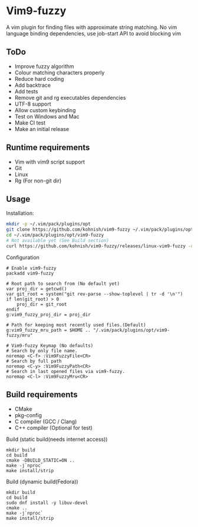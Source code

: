 Vim9-fuzzy
=========

A vim plugin for finding files with approximate string matching.
No vim language binding dependencies, use job-start API to avoid blocking vim

ToDo
----
 - Improve fuzzy algorithm
 - Colour matching characters properly
 - Reduce hard coding
 - Add backtrace
 - Add tests
 - Remove git and rg executables dependencies
 - UTF-8 support
 - Allow custom keybinding
 - Test on Windows and Mac
 - Make CI test
 - Make an initial release

Runtime requirements
--------------------
 - Vim with vim9 script support
 - Git
 - Linux
 - Rg (For non-git dir)

Usage
-----
Installation:
```sh
mkdir -p ~/.vim/pack/plugins/opt
git clone https://github.com/kohnish/vim9-fuzzy ~/.vim/pack/plugins/opt/vim9-fuzzy
cd ~/.vim/pack/plugins/opt/vim9-fuzzy
# Not available yet (See Build section)
curl https://github.com/kohnish/vim9-fuzzy/releases/linux-vim9-fuzzy -o vim9-fuzzy
```
Configuration
```vim
# Enable vim9-fuzzy
packadd vim9-fuzzy

# Root path to search from (No default yet)
var proj_dir = getcwd()
var git_root = system("git rev-parse --show-toplevel | tr -d '\n'")
if len(git_root) > 0
    proj_dir = git_root
endif
g:vim9_fuzzy_proj_dir = proj_dir

# Path for keeping most recently used files.(Default)
g:vim9_fuzzy_mru_path = $HOME .. "/.vim/pack/plugins/opt/vim9-fuzzy/mru"

# Vim9-fuzzy Keymap (No defaults)
# Search by only file name.
noremap <C-f> :Vim9FuzzyFile<CR>
# Search by full path
noremap <C-y> :Vim9FuzzyPath<CR>
# Search in last opened files via vim9-fuzzy.
noremap <C-l> :Vim9FuzzyMru<CR>
```

Build requirements
------------------
 - CMake
 - pkg-config
 - C compiler (GCC / Clang)
 - C++ compiler (Optional for test)  
  

Build (static build(needs internet access))
```shell
mkdir build
cd build
cmake -DBUILD_STATIC=ON ..
make -j`nproc`
make install/strip
```

Build (dynamic build(Fedora))
```shell
mkdir build
cd build
sudo dnf install -y libuv-devel
cmake ..
make -j`nproc`
make install/strip
```
